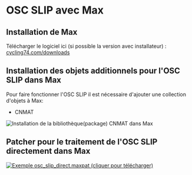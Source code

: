 # OSC SLIP avec Max

## Installation de Max

Télécharger le logiciel ici (si possible la version avec installateur) : [cycling74.com/downloads](https://cycling74.com/downloads)

## Installation des objets additionnels pour l'OSC SLIP dans Max

Pour faire fonctionner l'OSC SLIP il est nécessaire d'ajouter une collection d'objets à Max:
* CNMAT

![Installation de la bibliothèque(package) CNMAT dans Max](./max_installation_cnmat.png)



## Patcher pour le traitement de l'OSC SLIP directement dans Max

[![Exemple osc_slip_direct.maxpat (cliquer pour télécharger)](./osc_slip_direct_max_patcher.png)](./osc_slip_direct.maxpat)

